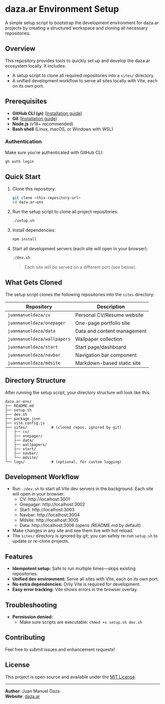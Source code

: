 # daza.ar Environment Setup

A simple setup script to bootstrap the development environment for daza.ar projects by creating a structured workspace and cloning all necessary repositories.

## Overview

This repository provides tools to quickly set up and develop the daza.ar ecosystem locally. It includes:
- A setup script to clone all required repositories into a `sites/` directory.
- A unified development workflow to serve all sites locally with Vite, each on its own port.

## Prerequisites

- **GitHub CLI (`gh`)** ([Installation guide](https://cli.github.com/))
- **Git** ([Installation guide](https://git-scm.com/downloads))
- **Node.js** (v18+ recommended)
- **Bash shell** (Linux, macOS, or Windows with WSL)

### Authentication

Make sure you're authenticated with GitHub CLI:

```bash
gh auth login
```

## Quick Start

1. Clone this repository:
   ```bash
   git clone <this-repository-url>
   cd daza.ar-env
   ```

2. Run the setup script to clone all project repositories:
   ```bash
   ./setup.sh
   ```

3. Install dependencies:
   ```bash
   npm install
   ```

4. Start all development servers (each site will open in your browser):
   ```bash
   ./dev.sh
   ```

   > Each site will be served on a different port (see below).

## What Gets Cloned

The setup script clones the following repositories into the `sites` directory:

| Repository              | Description                    |
|-------------------------|--------------------------------|
| `juanmanueldaza/cv`     | Personal CV/Resume website     |
| `juanmanueldaza/onepager` | One-page portfolio site      |
| `juanmanueldaza/data`   | Data and content management    |
| `juanmanueldaza/wallpapers` | Wallpaper collection       |
| `juanmanueldaza/start`  | Start page/dashboard           |
| `juanmanueldaza/navbar` | Navigation bar component       |
| `juanmanueldaza/mdsite` | Markdown-based static site     |

## Directory Structure

After running the setup script, your directory structure will look like this:

```
daza.ar-env/
├── README.md
├── setup.sh
├── dev.sh
├── package.json
├── vite.config.js
├── sites/           # (cloned repos, ignored by git)
│   ├── cv/
│   ├── onepager/
│   ├── data/
│   ├── wallpapers/
│   ├── start/
│   ├── navbar/
│   └── mdsite/
└── logs/            # (optional, for custom logging)
```

## Development Workflow

- Run `./dev.sh` to start all Vite dev servers in the background. Each site will open in your browser:
  - CV:           http://localhost:3001
  - Onepager:     http://localhost:3002
  - Start:        http://localhost:3003
  - Navbar:       http://localhost:3004
  - Mdsite:       http://localhost:3005
  - Data:         http://localhost:3006 (opens /README.md by default)
- Make changes in any site and see them live with hot reload.
- The `sites/` directory is ignored by git; you can safely re-run `setup.sh` to update or re-clone projects.

## Features

- **Idempotent setup:** Safe to run multiple times—skips existing repositories.
- **Unified dev environment:** Serve all sites with Vite, each on its own port.
- **No extra dependencies:** Only Vite is required for development.
- **Easy error tracking:** Vite shows errors in the browser overlay.

## Troubleshooting

- **Permission denied:**
  - Make sure scripts are executable: `chmod +x setup.sh dev.sh`

## Contributing

Feel free to submit issues and enhancement requests!

## License

This project is open source and available under the [MIT License](LICENSE).

---

**Author**: Juan Manuel Daza  
**Website**: [daza.ar](https://daza.ar)